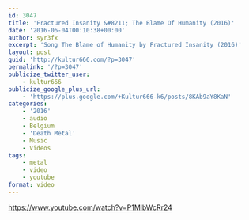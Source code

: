 ```yaml
---
id: 3047
title: 'Fractured Insanity &#8211; The Blame Of Humanity (2016)'
date: '2016-06-04T00:10:38+00:00'
author: syr3fx
excerpt: 'Song The Blame of Humanity by Fractured Insanity (2016)'
layout: post
guid: 'http://kultur666.com/?p=3047'
permalink: '/?p=3047'
publicize_twitter_user:
    - kultur666
publicize_google_plus_url:
    - 'https://plus.google.com/+Kultur666-k6/posts/8KAb9aY8KaN'
categories:
    - '2016'
    - audio
    - Belgium
    - 'Death Metal'
    - Music
    - Videos
tags:
    - metal
    - video
    - youtube
format: video
---
```


https://www.youtube.com/watch?v=P1MlbWcRr24